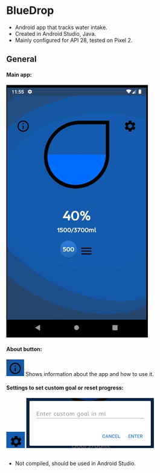 # BlueDrop
* Android app that tracks water intake.
* Created in Android Studio, Java.
* Mainly configured for API 28, tested on Pixel 2.

## General

#### Main app:
![alt text](https://github.com/had0pelagic/BlueDrop/blob/master/AndroidStudio/showimg.jpg?raw=true)

#### About button:
![alt text](https://github.com/had0pelagic/BlueDrop/blob/master/AndroidStudio/indication.jpg?raw=true) Shows information about the app and how to use it.

#### Settings to set custom goal or reset progress:
![alt text](https://github.com/had0pelagic/BlueDrop/blob/master/AndroidStudio/settings.jpg?raw=true)
![alt text](https://github.com/had0pelagic/BlueDrop/blob/master/AndroidStudio/customgoal.jpg?raw=true)

##
* Not compiled, should be used in Android Studio.
